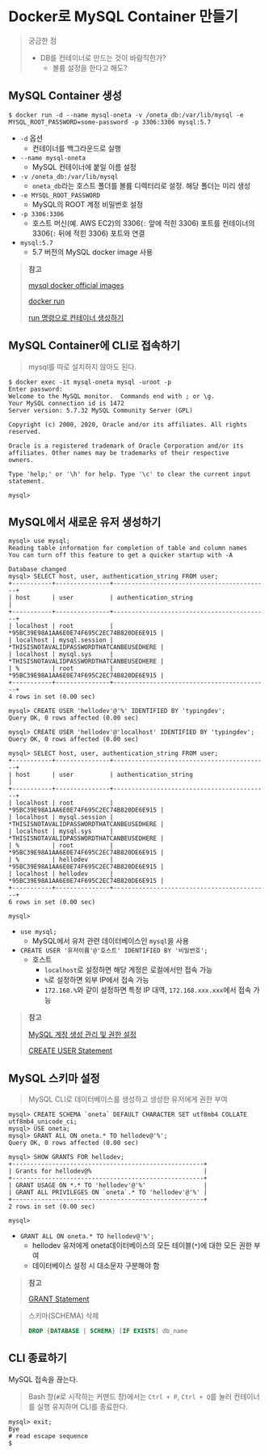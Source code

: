 # Docker로 MySQL Container 만들기

> 궁금한 점
>
> - DB를 컨테이너로 만드는 것이 바람직한가?
>   - 볼륨 설정을 한다고 해도?

## MySQL Container 생성

```shell
$ docker run -d --name mysql-oneta -v /oneta_db:/var/lib/mysql -e MYSQL_ROOT_PASSWORD=some-password -p 3306:3306 mysql:5.7
```

- `-d` 옵션
  - 컨테이너를 백그라운드로 실행
- `--name mysql-oneta`
  - MySQL 컨테이너에 붙일 이름 설정
- `-v /oneta_db:/var/lib/mysql`
  - `oneta_db`라는 호스트 폴더를 볼륨 디렉터리로 설정. 해당 폴더는 미리 생성
- `-e MYSQL_ROOT_PASSWORD`
  - MySQL의 ROOT 계정 비밀번호 설정
- `-p 3306:3306`
  - 호스트 머신(예. AWS EC2)의 3306(`:` 앞에 적힌 3306) 포트를 컨테이너의 3306(`:` 뒤에 적힌 3306) 포트와 연결
- `mysql:5.7`
  - 5.7 버전의 MySQL docker image 사용

> **참고**
>
> [mysql docker official images](https://hub.docker.com/_/mysql)
>
> [docker run](https://docs.docker.com/engine/reference/commandline/run/)
>
> [run 명령으로 컨테이너 생성하기](http://pyrasis.com/book/DockerForTheReallyImpatient/Chapter03)

## MySQL Container에 CLI로 접속하기

> mysql를 따로 설치하지 않아도 된다.

```shell
$ docker exec -it mysql-oneta mysql -uroot -p
Enter password:
Welcome to the MySQL monitor.  Commands end with ; or \g.
Your MySQL connection id is 1472
Server version: 5.7.32 MySQL Community Server (GPL)

Copyright (c) 2000, 2020, Oracle and/or its affiliates. All rights reserved.

Oracle is a registered trademark of Oracle Corporation and/or its
affiliates. Other names may be trademarks of their respective
owners.

Type 'help;' or '\h' for help. Type '\c' to clear the current input statement.

mysql>
```

## MySQL에서 새로운 유저 생성하기

```mysql
mysql> use mysql;
Reading table information for completion of table and column names
You can turn off this feature to get a quicker startup with -A

Database changed
mysql> SELECT host, user, authentication_string FROM user;
+-----------+---------------+-------------------------------------------+
| host      | user          | authentication_string                     |
+-----------+---------------+-------------------------------------------+
| localhost | root          | *95BC39E98A1AA6E0E74F695C2EC74B820DE6E915 |
| localhost | mysql.session | *THISISNOTAVALIDPASSWORDTHATCANBEUSEDHERE |
| localhost | mysql.sys     | *THISISNOTAVALIDPASSWORDTHATCANBEUSEDHERE |
| %         | root          | *95BC39E98A1AA6E0E74F695C2EC74B820DE6E915 |
+-----------+---------------+-------------------------------------------+
4 rows in set (0.00 sec)

mysql> CREATE USER 'hellodev'@'%' IDENTIFIED BY 'typingdev';
Query OK, 0 rows affected (0.00 sec)

mysql> CREATE USER 'hellodev'@'localhost' IDENTIFIED BY 'typingdev';
Query OK, 0 rows affected (0.00 sec)

mysql> SELECT host, user, authentication_string FROM user;
+-----------+---------------+-------------------------------------------+
| host      | user          | authentication_string                     |
+-----------+---------------+-------------------------------------------+
| localhost | root          | *95BC39E98A1AA6E0E74F695C2EC74B820DE6E915 |
| localhost | mysql.session | *THISISNOTAVALIDPASSWORDTHATCANBEUSEDHERE |
| localhost | mysql.sys     | *THISISNOTAVALIDPASSWORDTHATCANBEUSEDHERE |
| %         | root          | *95BC39E98A1AA6E0E74F695C2EC74B820DE6E915 |
| %         | hellodev      | *95BC39E98A1AA6E0E74F695C2EC74B820DE6E915 |
| localhost | hellodev      | *95BC39E98A1AA6E0E74F695C2EC74B820DE6E915 |
+-----------+---------------+-------------------------------------------+
6 rows in set (0.00 sec)

mysql>
```

- `use mysql;`
  - MySQL에서 유저 관련 데이터베이스인 `mysql`을 사용
- `CREATE USER '유저이름'@'호스트' IDENTIFIED BY '비밀번호';`
  - 호스트
    - `localhost`로 설정하면 해당 계정은 로컬에서만 접속 가능
    - `%`로 설정하면 외부 IP에서 접속 가능
    - `172.168.%`와 같이 설정하면 특정 IP 대역, `172.168.xxx.xxx`에서 접속 가능

> **참고**
>
> [MySQL 계정 생성 관리 및 권한 설정](https://2dubbing.tistory.com/13)
>
> [CREATE USER Statement](https://dev.mysql.com/doc/refman/8.0/en/create-user.html)

## MySQL 스키마 설정

> MySQL CLI로 데이터베이스를 생성하고 생성한 유저에게 권한 부여

```mysql
mysql> CREATE SCHEMA `oneta` DEFAULT CHARACTER SET utf8mb4 COLLATE utf8mb4_unicode_ci;
mysql> USE oneta;
mysql> GRANT ALL ON oneta.* TO hellodev@'%';
Query OK, 0 rows affected (0.00 sec)

mysql> SHOW GRANTS FOR hellodev;
+-----------------------------------------------------+
| Grants for hellodev@%                               |
+-----------------------------------------------------+
| GRANT USAGE ON *.* TO 'hellodev'@'%'                |
| GRANT ALL PRIVILEGES ON `oneta`.* TO 'hellodev'@'%' |
+-----------------------------------------------------+
2 rows in set (0.00 sec)

mysql>
```

- `GRANT ALL ON oneta.* TO hellodev@'%';`
  - hellodev 유저에게 oneta데이터베이스의 모든 테이블(`*`)에 대한 모든 권한 부여
  - 데이터베이스 설정 시 대소문자 구분해야 함

> **참고**
>
> [GRANT Statement](https://dev.mysql.com/doc/refman/8.0/en/grant.html)

> 스키마(SCHEMA) 삭제
>
> ```sql
> DROP {DATABASE | SCHEMA} [IF EXISTS] db_name
> ```

## CLI 종료하기

MySQL 접속을 끊는다.

> Bash 창(`#`로 시작하는 커맨드 창)에서는 `Ctrl + P`, `Ctrl + Q`를 눌러 컨테이너를 실행 유지하며 CLI를 종료한다.

```shell
mysql> exit;
Bye
# read escape sequence
$
```

